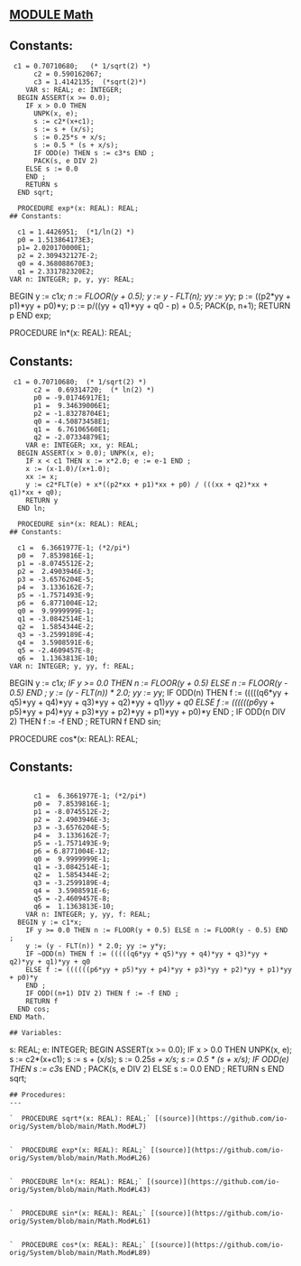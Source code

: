 
## [MODULE Math](https://github.com/io-core/System/blob/main/Math.Mod)

## Constants:
```
 c1 = 0.70710680;   (* 1/sqrt(2) *)
      c2 = 0.590162067;
      c3 = 1.4142135;  (*sqrt(2)*)
    VAR s: REAL; e: INTEGER;
  BEGIN ASSERT(x >= 0.0);
    IF x > 0.0 THEN
      UNPK(x, e);
      s := c2*(x+c1);
      s := s + (x/s);
      s := 0.25*s + x/s;
      s := 0.5 * (s + x/s);
      IF ODD(e) THEN s := c3*s END ;
      PACK(s, e DIV 2)
    ELSE s := 0.0
    END ;
    RETURN s
  END sqrt;

  PROCEDURE exp*(x: REAL): REAL;
## Constants:
```

      c1 = 1.4426951;  (*1/ln(2) *)
      p0 = 1.513864173E3;
      p1= 2.020170000E1;
      p2 = 2.309432127E-2;
      q0 = 4.368088670E3;
      q1 = 2.331782320E2;
    VAR n: INTEGER; p, y, yy: REAL;
  BEGIN y := c1*x;
    n := FLOOR(y + 0.5); y := y - FLT(n);
    yy := y*y;
    p := ((p2*yy + p1)*yy + p0)*y;
    p := p/((yy + q1)*yy + q0 - p) + 0.5;
    PACK(p, n+1); RETURN p
  END exp;

  PROCEDURE ln*(x: REAL): REAL;
## Constants:
```
 c1 = 0.70710680;  (* 1/sqrt(2) *)
      c2 =  0.69314720;  (* ln(2) *)
      p0 = -9.01746917E1;
      p1 =  9.34639006E1;
      p2 = -1.83278704E1;
      q0 = -4.50873458E1;
      q1 =  6.76106560E1;
      q2 = -2.07334879E1;
    VAR e: INTEGER; xx, y: REAL;
  BEGIN ASSERT(x > 0.0); UNPK(x, e);
    IF x < c1 THEN x := x*2.0; e := e-1 END ;
    x := (x-1.0)/(x+1.0);
    xx := x;
    y := c2*FLT(e) + x*((p2*xx + p1)*xx + p0) / (((xx + q2)*xx + q1)*xx + q0);
    RETURN y
  END ln;

  PROCEDURE sin*(x: REAL): REAL;
## Constants:
```

      c1 =  6.3661977E-1; (*2/pi*)
      p0 =  7.8539816E-1;
      p1 = -8.0745512E-2;
      p2 =  2.4903946E-3;
      p3 = -3.6576204E-5;
      p4 =  3.1336162E-7;
      p5 = -1.7571493E-9;
      p6 =  6.8771004E-12;
      q0 =  9.9999999E-1;
      q1 = -3.0842514E-1;
      q2 =  1.5854344E-2;
      q3 = -3.2599189E-4;
      q4 =  3.5908591E-6;
      q5 = -2.4609457E-8;
      q6 =  1.1363813E-10;
    VAR n: INTEGER; y, yy, f: REAL;
  BEGIN y := c1*x;
    IF y >= 0.0 THEN n := FLOOR(y + 0.5) ELSE n := FLOOR(y - 0.5) END ;
    y := (y - FLT(n)) * 2.0; yy := y*y;
    IF ODD(n) THEN f := (((((q6*yy + q5)*yy + q4)*yy + q3)*yy + q2)*yy + q1)*yy + q0
    ELSE f := ((((((p6*yy + p5)*yy + p4)*yy + p3)*yy + p2)*yy + p1)*yy + p0)*y
    END ;
    IF ODD(n DIV 2) THEN f := -f END ;
    RETURN f
  END sin;

  PROCEDURE cos*(x: REAL): REAL;
## Constants:
```

      c1 =  6.3661977E-1; (*2/pi*)
      p0 =  7.8539816E-1;
      p1 = -8.0745512E-2;
      p2 =  2.4903946E-3;
      p3 = -3.6576204E-5;
      p4 =  3.1336162E-7;
      p5 = -1.7571493E-9;
      p6 = 6.8771004E-12;
      q0 =  9.9999999E-1;
      q1 = -3.0842514E-1;
      q2 =  1.5854344E-2;
      q3 = -3.2599189E-4;
      q4 =  3.5908591E-6;
      q5 = -2.4609457E-8;
      q6 =  1.1363813E-10;
    VAR n: INTEGER; y, yy, f: REAL;
  BEGIN y := c1*x;
    IF y >= 0.0 THEN n := FLOOR(y + 0.5) ELSE n := FLOOR(y - 0.5) END ;
    y := (y - FLT(n)) * 2.0; yy := y*y;
    IF ~ODD(n) THEN f := (((((q6*yy + q5)*yy + q4)*yy + q3)*yy + q2)*yy + q1)*yy + q0
    ELSE f := ((((((p6*yy + p5)*yy + p4)*yy + p3)*yy + p2)*yy + p1)*yy + p0)*y
    END ;
    IF ODD((n+1) DIV 2) THEN f := -f END ;
    RETURN f
  END cos;
END Math.
```
```
## Variables:
```
 s: REAL; e: INTEGER;
  BEGIN ASSERT(x >= 0.0);
    IF x > 0.0 THEN
      UNPK(x, e);
      s := c2*(x+c1);
      s := s + (x/s);
      s := 0.25*s + x/s;
      s := 0.5 * (s + x/s);
      IF ODD(e) THEN s := c3*s END ;
      PACK(s, e DIV 2)
    ELSE s := 0.0
    END ;
    RETURN s
  END sqrt;

```
## Procedures:
---

`  PROCEDURE sqrt*(x: REAL): REAL;` [(source)](https://github.com/io-orig/System/blob/main/Math.Mod#L7)


`  PROCEDURE exp*(x: REAL): REAL;` [(source)](https://github.com/io-orig/System/blob/main/Math.Mod#L26)


`  PROCEDURE ln*(x: REAL): REAL;` [(source)](https://github.com/io-orig/System/blob/main/Math.Mod#L43)


`  PROCEDURE sin*(x: REAL): REAL;` [(source)](https://github.com/io-orig/System/blob/main/Math.Mod#L61)


`  PROCEDURE cos*(x: REAL): REAL;` [(source)](https://github.com/io-orig/System/blob/main/Math.Mod#L89)

